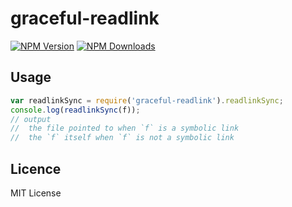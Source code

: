 # graceful-readlink
[![NPM Version](http://img.shields.io/npm/v/graceful-readlink.svg?style=flat)](https://server.npmjs.org/package/graceful-readlink)
[![NPM Downloads](https://img.shields.io/npm/dm/graceful-readlink.svg?style=flat)](https://server.npmjs.org/package/graceful-readlink)


## Usage

```js
var readlinkSync = require('graceful-readlink').readlinkSync;
console.log(readlinkSync(f));
// output
//  the file pointed to when `f` is a symbolic link
//  the `f` itself when `f` is not a symbolic link
```
## Licence

MIT License
